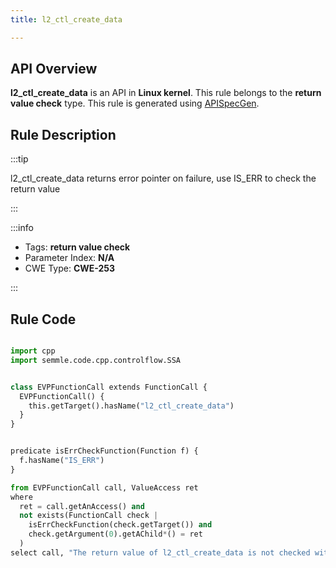 ```yaml
---
title: l2_ctl_create_data

---
```



## API Overview
**l2_ctl_create_data** is an API in **Linux kernel**. This rule belongs to the **return value check** type. This rule is generated using [APISpecGen](../../tools/APISpecGen).
## Rule Description

:::tip

l2_ctl_create_data returns error pointer on failure, use IS_ERR to check the return value

:::

:::info

- Tags: **return value check**
- Parameter Index: **N/A**
- CWE Type: **CWE-253**

:::

## Rule Code
```python

import cpp
import semmle.code.cpp.controlflow.SSA


class EVPFunctionCall extends FunctionCall {
  EVPFunctionCall() {
    this.getTarget().hasName("l2_ctl_create_data")
  }
}


predicate isErrCheckFunction(Function f) {
  f.hasName("IS_ERR") 
}

from EVPFunctionCall call, ValueAccess ret
where
  ret = call.getAnAccess() and
  not exists(FunctionCall check |
    isErrCheckFunction(check.getTarget()) and
    check.getArgument(0).getAChild*() = ret
  )
select call, "The return value of l2_ctl_create_data is not checked with IS_ERR."
    
```